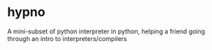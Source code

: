 # hypno

A mini-subset of python interpreter in python, helping a friend going through an intro to interpreters/compilers
